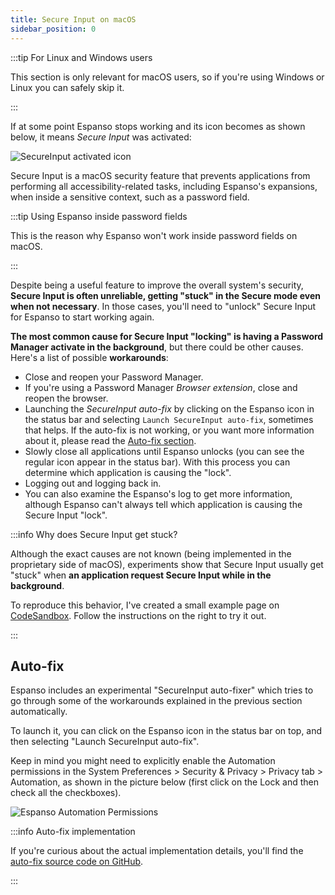 ```yaml
---
title: Secure Input on macOS
sidebar_position: 0
---
```


:::tip For Linux and Windows users

This section is only relevant for macOS users, so if you're using
Windows or Linux you can safely skip it.

:::

If at some point Espanso stops working and its icon becomes as shown below, it means _Secure Input_
was activated:

![SecureInput activated icon](/img/docs/secureinput.png)

Secure Input is a macOS security feature that prevents applications from
performing all accessibility-related tasks, including Espanso's expansions,
when inside a sensitive context, such as a password field.

:::tip Using Espanso inside password fields

This is the reason why Espanso won't work inside password fields on macOS.

:::

Despite being a useful feature to improve the overall system's security,
**Secure Input is often unreliable, getting "stuck" in the Secure mode even
when not necessary**.
In those cases, you'll need to "unlock" Secure Input for Espanso to start working again.

**The most common cause for Secure Input "locking" is having a Password Manager
activate in the background**, but there could be other causes.
Here's a list of possible **workarounds**:

* Close and reopen your Password Manager.
* If you're using a Password Manager _Browser extension_, close and reopen the browser.
* Launching the _SecureInput auto-fix_ by clicking on the Espanso icon in the status bar and selecting
`Launch SecureInput auto-fix`, sometimes that helps. If the auto-fix is not working, or you
want more information about it, please read the [Auto-fix section](#auto-fix).
* Slowly close all applications until Espanso unlocks (you can see the regular icon appear
in the status bar). With this process you can determine which application is causing the "lock".
* Logging out and logging back in.
* You can also examine the Espanso's log to get more information, although Espanso can't 
always tell which application is causing the Secure Input "lock".


:::info Why does Secure Input get stuck?

Although the exact causes are not known (being implemented in the proprietary side of macOS),
experiments show that Secure Input usually get "stuck" when **an application request
Secure Input while in the background**.

To reproduce this behavior, I've created a small example page on [CodeSandbox](https://codesandbox.io/s/macos-secure-input-stuck-demo-5jpg2). Follow the instructions on the right to try it out.

:::

## Auto-fix

Espanso includes an experimental "SecureInput auto-fixer" which tries to go through 
some of the workarounds explained in the previous section automatically.

To launch it, you can click on the Espanso icon in the status bar on top, and then
selecting "Launch SecureInput auto-fix".

Keep in mind you might need to explicitly enable the Automation permissions
in the System Preferences > Security & Privacy > Privacy tab > Automation, as shown
in the picture below (first click on the Lock and then check all the checkboxes).

![Espanso Automation Permissions](/img/docs/autofix.png)

:::info Auto-fix implementation

If you're curious about the actual implementation details, you'll find the [auto-fix 
source code on GitHub](https://github.com/federico-terzi/espanso/blob/master/espanso/src/cli/workaround/secure_input.rs).

:::